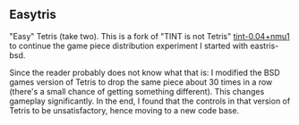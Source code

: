 Easytris
--------

"Easy" Tetris (take two). This is a fork of "TINT is not Tetris"
[tint-0.04+nmu1](https://packages.debian.org/jessie/tint) to
continue the game piece distribution experiment I started with
eastris-bsd. 

Since the reader probably does not know what that is: I modified
the BSD games version of Tetris to drop the same piece about 30
times in a row (there's a small chance of getting something
different). This changes gameplay significantly. In the end, I
found that the controls in that version of Tetris to be
unsatisfactory, hence moving to a new code base.


